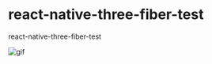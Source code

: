 # react-native-three-fiber-test
react-native-three-fiber-test

![gif](https://github.com/CS6/react-native-three-fiber-test/blob/master/DOC/IMG_6864.gif)
